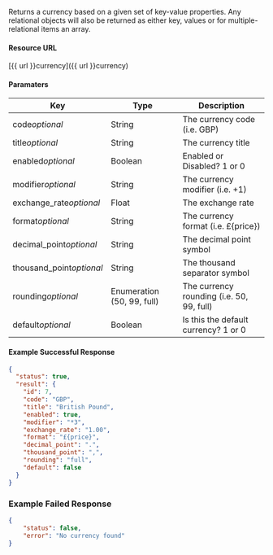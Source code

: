 <!--
@title Get single currency by criteria
@author Moltin Ltd
@description Gets a currency based on the given criteria

@sidebar 1
@family Currency
@rate No
@auth Yes
@format JSON
@http GET
@version beta
-->
Returns a currency based on a given set of key-value properties. Any relational objects will also be returned as either key, values or for multiple-relational items an array.


#### Resource URL
[{{ url }}currency]({{ url }}currency)


#### Paramaters
Key | Type | Description
--- | ---- | -----------
code*optional* | String | The currency code (i.e. GBP)
title*optional* | String | The currency title
enabled*optional* | Boolean | Enabled or Disabled? 1 or 0 
modifier*optional* | String | The currency modifier (i.e. +1) 
exchange_rate*optional* | Float | The exchange rate
format*optional* | String | The currency format (i.e. £{price})
decimal_point*optional* | String | The decimal point symbol
thousand_point*optional* | String | The thousand separator symbol
rounding*optional* | Enumeration (50, 99, full) | The currency rounding (i.e. 50, 99, full)
default*optional* | Boolean | Is this the default currency? 1 or 0

<!--code-->
#### Example Successful Response
``` json
{
  "status": true,
  "result": {
    "id": 7,
    "code": "GBP",
    "title": "British Pound",
    "enabled": true,
    "modifier": "*3",
    "exchange_rate": "1.00",
    "format": "£{price}",
    "decimal_point": ".",
    "thousand_point": ",",
    "rounding": "full",
    "default": false
  }
}
```


### Example Failed Response
``` json
{
    "status": false,
    "error": "No currency found"
}
```
<!--/code-->